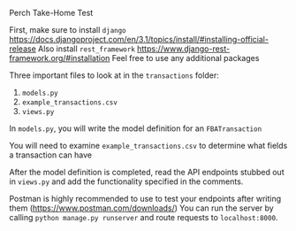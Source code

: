 Perch Take-Home Test

First, make sure to install `django` https://docs.djangoproject.com/en/3.1/topics/install/#installing-official-release
Also install `rest_framework` https://www.django-rest-framework.org/#installation
Feel free to use any additional packages 

Three important files to look at in the `transactions` folder:
1. `models.py`
2. `example_transactions.csv`
3. `views.py`


In `models.py`, you will write the model definition for an `FBATransaction`

You will need to examine `example_transactions.csv` to determine what fields a transaction can have

After the model definition is completed, read the API endpoints stubbed out in `views.py` and add the functionality specified in the comments.

Postman is highly recommended to use to test your endpoints after writing them (https://www.postman.com/downloads/)
You can run the server by calling `python manage.py runserver` and route requests to `localhost:8000`.

